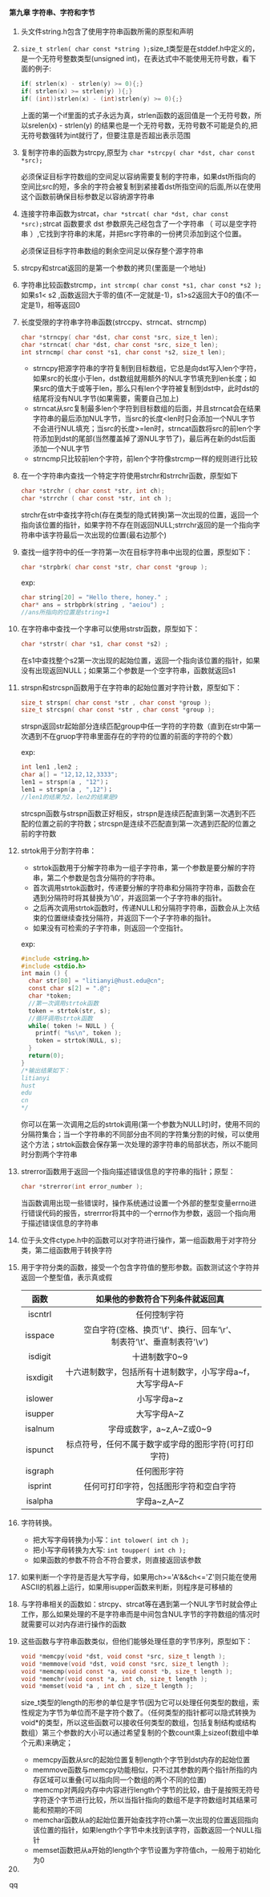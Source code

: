 #### 第九章 字符串、字符和字节

1. 头文件string.h包含了使用字符串函数所需的原型和声明
2. `size_t strlen( char const *string );`size_t类型是在stddef.h中定义的，是一个无符号整数类型(unsigned int)，在表达式中不能使用无符号数，看下面的例子:

   ```c
   if( strlen(x) - strlen(y) >= 0){;}
   if( strlen(x) >= strlen(y) ){;}
   if( (int))strlen(x) - (int)strlen(y) >= 0){;}
   ```

   上面的第一个if里面的式子永远为真，strlen函数的返回值是一个无符号数，所以srelen(x) - strlen(y) 的结果也是一个无符号数，无符号数不可能是负的,把无符号数强转为int就行了，但要注意是否超出表示范围
3. 复制字符串的函数为strcpy,原型为 `char *strcpy( char *dst, char const *src);`

   必须保证目标字符数组的空间足以容纳需要复制的字符串，如果dst所指向的空间比src的短，多余的字符会被复制到紧接着dst所指空间的后面,所以在使用这个函数前确保目标参数足以容纳源字符串
4. 连接字符串函数为strcat，`char *strcat( char *dst, char const *src);`strcat 函数要求 dst 参数原先己经包含了一个字符串 （ 可以是空字符串 ）,它找到字符串的末尾，并把src字符串的一份拷贝添加到这个位置。

   必须保证目标字符串数组的剩余空间足以保存整个源字符串
5. strcpy和strcat返回的是第一个参数的拷贝(里面是一个地址)
6. 字符串比较函数strcmp，`int strcmp( char const *s1, char const *s2 );`如果s1< s2 ,函数返回大于零的值(不一定就是-1)，s1>s2返回大于0的值(不一定是1)，相等返回0
7. 长度受限的字符串字符串函数(strccpy、strncat、strncmp\)

   ```c
   char *strncpy( char *dst, char const *src, size_t len);
   char *strncat( char *dst, char const *src, size_t len);
   int strncmp( char const *s1, char const *s2, size_t len);
   ```

   * strncpy把源字符串的字符复制到目标数组，它总是向dst写入len个字符，如果src的长度小于len，dst数组就用额外的NUL字节填充到len长度；如果src的值大于或等于len，那么只有len个字符被复制到dst中，此时dst的结尾将没有NUL字节(如果需要，需要自己加上)
   * strncat从src复制最多len个字符到目标数组的后面，并且strncat会在结果字符串的最后添加NUL字节，当src的长度<len时只会添加一个NUL字节不会进行NUL填充；当src的长度>=len时，strncat函数将src的前len个字符添加到dst的尾部(当然覆盖掉了源NUL字节了)，最后再在新的dst后面添加一个NUL字节
   * strncmp只比较前len个字符，前len个字符像strcmp一样的规则进行比较
8. 在一个字符串内查找一个特定字符使用strchr和strrchr函数，原型如下

   ```c
   char *strchr ( char const *str, int ch);
   char *strrchr ( char const *str, int ch );
   ```

   strchr在str中查找字符ch(存在类型的隐式转换)第一次出现的位置，返回一个指向该位置的指针，如果字符不存在则返回NULL;strrchr返回的是一个指向字符串中该字符最后一次出现的位置(最右边那个)
9. 查找一组字符中的任一字符第一次在目标字符串中出现的位置，原型如下：

   ```c
   char *strpbrk( char const *str, char const *group );
   ```

   exp:

   ```c
   char string[20] = "Hello there, honey." ;
   char* ans = strbpbrk(string , "aeiou") ;
   //ans所指向的位置是string+1
   ```
10. 在字符串中查找一个字串可以使用strstr函数，原型如下：

    ```c
    char *strstr( char *s1, char const *s2) ;
    ```

    在s1中查找整个s2第一次出现的起始位置，返回一个指向该位置的指针，如果没有出现返回NULL；如果第二个参数是一个空字符串，函数就返回s1
11. strspn和strcspn函数用于在字符串的起始位置对字符计数，原型如下：

    ```c
    size_t strspn( char const *str , char const *group );
    size_t strcspn( char const *str , char const *group );
    ```

    strspn返回str起始部分连续匹配group中任一字符的字符数（直到在str中第一次遇到不在gruop字符串里面存在的字符的位置的前面的字符的个数）

    exp:

    ```c
    int len1 ,len2 ;
    char a[] = "12,12,12,3333";
    len1 = strspn(a , "12")；
    len1 = strspn(a , ",12")；
    //len1的结果为2，len2的结果是9
    ```

    strcspn函数与strspn函数正好相反，strspn是连续匹配直到第一次遇到不匹配的位置之前的字符数；strcspn是连续不匹配直到第一次遇到匹配的位置之前的字符数
12. strtok用于分割字符串：

    * strtok函数用于分解字符串为一组子字符串，第一个参数是要分解的字符串，第二个参数是包含分隔符的字符串。
    * 首次调用strtok函数时，传递要分解的字符串和分隔符字符串，函数会在遇到分隔符时将其替换为’\0’，并返回第一个子字符串的指针。
    * 之后再次调用strtok函数时，传递NULL和分隔符字符串，函数会从上次结束的位置继续查找分隔符，并返回下一个子字符串的指针。
    * 如果没有可检索的子字符串，则返回一个空指针。

    exp:

    ```c
    #include <string.h>
    #include <stdio.h>
    int main () {
      char str[80] = "litianyi@hust.edu@cn";
      const char s[2] = ".@";
      char *token;
      //第一次调用strtok函数
      token = strtok(str, s);
      //循环调用strtok函数
      while( token != NULL ) {
        printf( "%s\n", token );
        token = strtok(NULL, s);
      }
      return(0);
    }
    /*输出结果如下：
    litianyi
    hust
    edu
    cn
    */
    ```

    你可以在第一次调用之后的strtok调用(第一个参数为NULL时)时，使用不同的分隔符集合；当一个字符串的不同部分由不同的字符集分割的时候，可以使用这个方法；strtok函数会保存第一次处理的源字符串的局部状态，所以不能同时分割两个字符串
13. strerror函数用于返回一个指向描述错误信息的字符串的指针；原型：

    ```c
    char *strerror(int error_number );
    ```

    当函数调用出现一些错误时，操作系统通过设置一个外部的整型变量errno进行错误代码的报告，strerrror将其中的一个errno作为参数，返回一个指向用于描述错误信息的字符串
14. 位于头文件ctype.h中的函数可以对字符进行操作，第一组函数用于对字符分类，第二组函数用于转换字符
15. 用于字符分类的函数，接受一个包含字符值的整形参数。函数测试这个字符并返回一个整型值，表示真或假

    |   函数   |                         如果他的参数符合下列条件就返回真                         |
    | :------: | :------------------------------------------------------------------------------: |
    | iscntrl |                                   任何控制字符                                   |
    | isspace | 空白字符(空格、换页'\\f'、换行、回车‘\r’、<br />制表符‘\t’、垂直制表符'\\v') |
    | isdigit |                                  十进制数字0~9                                  |
    | isxdigit |        十六进制数字，包括所有十进制数字，小写字母a\~f，<br />大写字母A\~F        |
    | islower |                                   小写字母a\~z                                   |
    | isupper |                                   大写字母A\~Z                                   |
    | isalnum |                           字母或数字，a\~z,A\~Z或0\~9                           |
    | ispunct |               标点符号，任何不属于数字或字母的图形字符(可打印字符)               |
    | isgraph |                                   任何图形字符                                   |
    | isprint |                      任何可打印字符，包括图形字符和空白字符                      |
    | isalpha |                                  字母a\~z,A\~Z                                  |
16. 字符转换。

    * 把大写字母转换为小写：`int tolower( int ch );`
    * 把小写字母转换为大写: `int toupper( int ch );`
    * 如果函数的参数不符合不符合要求，则直接返回该参数
17. 如果判断一个字符是否是大写字母，如果用ch>='A'&&ch<='Z'则只能在使用ASCII的机器上运行，如果用isupper函数来判断，则程序是可移植的
18. 与字符串相关的函数如：strcpy、strcat等在遇到第一个NUL字节时就会停止工作，那么如果处理的不是字符串而是中间包含NUL字节的字符数组的情况时就需要可以对内存进行操作的函数
19. 这些函数与字符串函数类似，但他们能够处理任意的字节序列，原型如下：

    ```c
    void *memcpy(void *dst, void const *src, size_t length );
    void *memmove(void *dst, void const *src, size_t length );
    void *memcmp(void const *a, void const *b, size_t length );
    void *memchr(void const *a, int ch, size_t length );
    void *memset(void *a , int ch , size_t length );
    ```

    size_t类型的length的形参的单位是字节(因为它可以处理任何类型的数组，索性规定为字节为单位而不是字符个数了。（任何类型的指针都可以隐式转换为void*的类型，所以这些函数可以接收任何类型的数组，包括复制结构或结构数组）第三个参数的大小可以通过希望复制的个数count乘上sizeof(数组中单个元素)来确定；

    * memcpy函数从src的起始位置复制length个字节到dst内存的起始位置
    * memmove函数与memcpy功能相似，只不过其参数的两个指针所指的内存区域可以重叠(可以指向同一个数组的两个不同的位置)
    * memcmp对两段内存中内容进行length个字节的比较，由于是按照无符号字符逐个字节进行比较，所以当指针指向的数组不是字符数组时其结果可能和预期的不同
    * memchar函数从a的起始位置开始查找字符ch第一次出现的位置返回指向该位置的指针，如果length个字节中未找到该字符，函数返回一个NULL指针
    * memset函数把从a开始的length个字节设置为字符值ch，一般用于初始化为0
20. 

qq
